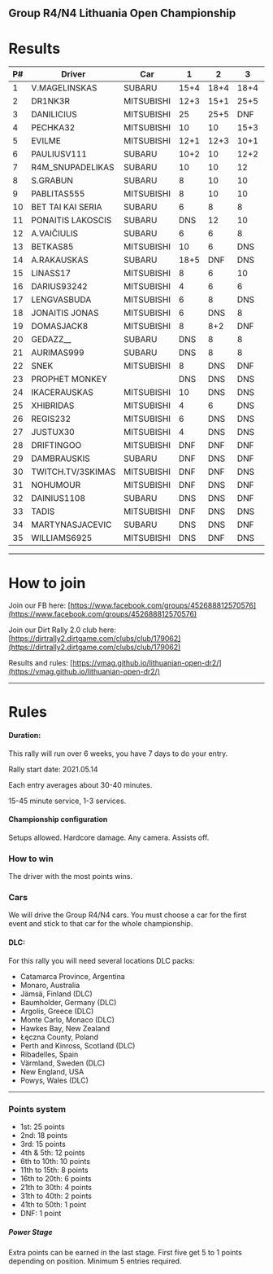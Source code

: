 ## Group R4/N4 Lithuania Open Championship

# Results

| P# | Driver            | Car        | 1    | 2    | 3    | 4    | 5 | 6 | TOTAL | 
|----|-------------------|------------|------|------|------|------|---|---|-------| 
| 1  | V.MAGELINSKAS     | SUBARU     | 15+4 | 18+4 | 18+4 | 25+4 |   |   | 92    | 
| 2  | DR1NK3R           | MITSUBISHI | 12+3 | 15+1 | 25+5 | 18+5 |   |   | 84    | 
| 3  | DANILICIUS        | MITSUBISHI | 25   | 25+5 | DNF  | DNF  |   |   | 57    | 
| 4  | PECHKA32          | MITSUBISHI | 10   | 10   | 15+3 | 15+2 |   |   | 55    | 
| 5  | EVILME            | MITSUBISHI | 12+1 | 12+3 | 10+1 | 12+1 |   |   | 52    | 
| 6  | PAULIUSV111       | SUBARU     | 10+2 | 10   | 12+2 | 10   |   |   | 46    | 
| 7  | R4M_SNUPADELIKAS  | SUBARU     | 10   | 10   | 12   | 12   |   |   | 44    | 
| 8  | S.GRABUN          | SUBARU     | 8    | 10   | 10   | 10   |   |   | 38    | 
| 9  | PABLITAS555       | MITSUBISHI | 8    | 10   | 10   | 10   |   |   | 38    | 
| 10 | BET TAI KAI SERIA | SUBARU     | 6    | 8    | 8    | 8    |   |   | 30    | 
| 11 | PONAITIS LAKOSCIS | SUBARU     | DNS  | 12   | 10   | 8    |   |   | 30    | 
| 12 | A.VAIČIULIS       | SUBARU     | 6    | 6    | 8    | 6    |   |   | 26    | 
| 13 | BETKAS85          | MITSUBISHI | 10   | 6    | DNS  | 10   |   |   | 26    | 
| 14 | A.RAKAUSKAS       | SUBARU     | 18+5 | DNF  | DNS  | DNS  |   |   | 24    | 
| 15 | LINASS17          | MITSUBISHI | 8    | 6    | 10   | DNS  |   |   | 24    | 
| 16 | DARIUS93242       | MITSUBISHI | 4    | 6    | 6    | 6    |   |   | 22    | 
| 17 | LENGVASBUDA       | MITSUBISHI | 6    | 8    | DNS  | 8    |   |   | 22    | 
| 18 | JONAITIS JONAS    | MITSUBISHI | 6    | DNS  | 8    | 8    |   |   | 22    | 
| 19 | DOMASJACK8        | MITSUBISHI | 8    | 8+2  | DNF  | DNF  |   |   | 20    | 
| 20 | GEDAZZ__          | SUBARU     | DNS  | 8    | 8    | DNS  |   |   | 16    | 
| 21 | AURIMAS999        | SUBARU     | DNS  | 8    | 8    | DNS  |   |   | 16    | 
| 22 | SNEK              | MITSUBISHI | 8    | DNS  | DNF  | 8    |   |   | 16    | 
| 23 | PROPHET MONKEY    |            | DNS  | DNS  | DNS  | 10+3 |   |   | 13    | 
| 24 | IKACERAUSKAS      | MITSUBISHI | 10   | DNS  | DNS  | DNS  |   |   | 10    | 
| 25 | XHIBRIDAS         | MITSUBISHI | 4    | 6    | DNS  | DNS  |   |   | 10    | 
| 26 | REGIS232          | MITSUBISHI | 6    | DNS  | DNS  | DNS  |   |   | 6     | 
| 27 | JUSTUX30          | MITSUBISHI | 4    | DNS  | DNS  | DNS  |   |   | 4     | 
| 28 | DRIFTINGOO        | MITSUBISHI | DNF  | DNF  | DNF  | DNF  |   |   | 4     | 
| 29 | DAMBRAUSKIS       | SUBARU     | DNF  | DNS  | DNF  | DNF  |   |   | 3     | 
| 30 | TWITCH.TV/3SKIMAS | MITSUBISHI | DNF  | DNF  | DNS  | DNS  |   |   | 2     | 
| 31 | NOHUMOUR          | MITSUBISHI | DNF  | DNS  | DNF  | DNS  |   |   | 2     | 
| 32 | DAINIUS1108       | SUBARU     | DNS  | DNS  | DNF  | DNF  |   |   | 2     | 
| 33 | TADIS             | MITSUBISHI | DNF  | DNS  | DNS  | DNS  |   |   | 1     | 
| 34 | MARTYNASJACEVIC   | SUBARU     | DNS  | DNS  | DNF  | DNS  |   |   | 1     | 
| 35 | WILLIAMS6925      | MITSUBISHI | DNS  | DNF  | DNS  | DNF  |   |   | 1     | 



---
# How to join

Join our FB here: [https://www.facebook.com/groups/452688812570576](https://www.facebook.com/groups/452688812570576)

Join our Dirt Rally 2.0 club here: [https://dirtrally2.dirtgame.com/clubs/club/179062](https://dirtrally2.dirtgame.com/clubs/club/179062)

Results and rules: [https://vmag.github.io/lithuanian-open-dr2/](https://vmag.github.io/lithuanian-open-dr2/)

---
# Rules
#### Duration:

This rally will run over 6 weeks, you have 7 days to do your entry.

Rally start date: 2021.05.14

Each entry averages about 30-40 minutes.

15-45 minute service, 1-3 services.

#### Championship configuration
Setups allowed. Hardcore damage. Any camera. Assists off.

### How to win
The driver with the most points wins. 

### Cars
We will drive the Group R4/N4 cars.  You must choose a car for the first event and stick to that car for the whole championship.

#### DLC:
For this rally you will need several locations DLC packs:

* Catamarca Province, Argentina
* Monaro, Australia
* Jämsä, Finland (DLC)
* Baumholder, Germany (DLC)
* Argolis, Greece (DLC)
* Monte Carlo, Monaco (DLC)
* Hawkes Bay, New Zealand
* Łęczna County, Poland
* Perth and Kinross, Scotland (DLC)
* Ribadelles, Spain
* Värmland, Sweden (DLC)
* New England, USA
* Powys, Wales (DLC)

--- 
### Points system

* 1st: 25 points
* 2nd: 18 points
* 3rd: 15 points
* 4th & 5th: 12 points
* 6th to 10th: 10 points
* 11th to 15th: 8 points
* 16th to 20th: 6 points
* 21th to 30th: 4 points
* 31th to 40th: 2 points
* 41th to 50th: 1 point
* DNF: 1 point

##### Power Stage
Extra points can be earned in the last stage. First five get 5 to 1 points depending on position. Minimum 5 entries required.




